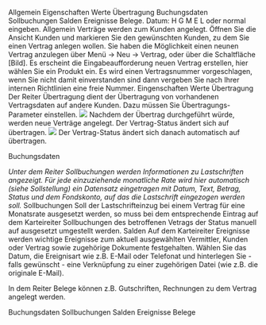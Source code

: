 Allgemein Eigenschaften Werte Übertragung Buchungsdaten Sollbuchungen Salden Ereignisse Belege.
Datum: H G   M   E  L  oder normal eingeben.
Allgemein
Verträge werden zum Kunden angelegt. Öffnen Sie die Ansicht Kunden und markieren Sie den gewünschten Kunden, zu dem Sie einen Vertrag anlegen wollen. Sie haben die Möglichkeit einen neunen Vertrag anzulegen über Menü → Neu → Vertrag, oder über die Schaltfläche [Bild].
Es erscheint die Eingabeaufforderung neuen Vertrag erstellen, hier wählen Sie ein Produkt ein. Es wird einen Vertragsnummer vorgeschlagen, wenn Sie nicht damit einverstanden sind dann vergeben Sie nach Ihrer internen Richtlinien eine freie Nummer.
Eingenschaften 
Werte 
Übertragung
Der Reiter Übertragung dient der Übertragung von vorhandenen Vertragsdaten auf andere Kunden.
Dazu müssen Sie Übertragungs-Parameter einstellen.
![](http://xpecto.github.io/docs/img/img_1418992717795.png)
Nachdem der Übertrag durchgeführt würde, werden neue Verträge angelegt. Der Vertrag-Status ändert sich auf übertragen.
![](http://xpecto.github.io/docs/img/img_1418993023788.png)
Der Vertrag-Status ändert sich danach automatisch auf übertragen.

Buchungsdaten

*Unter dem Reiter Sollbuchungen werden Informationen zu Lastschriften angezeigt. Für jede einzuziehende monatliche Rate wird hier automatisch (siehe Sollstellung) ein Datensatz eingetragen mit Datum, Text, Betrag, Status und dem Fondskonto, auf das die Lastschrift eingezogen werden soll.* 
Sollbuchungen
Soll der Lastschrifteinzug bei einem Vertrag für eine  Monatsrate ausgesetzt werden, so muss bei dem entsprechende Eintrag auf dem Karteireiter Sollbuchungen des betroffenen Vetrags der Status manuell auf ausgesetzt umgestellt werden.
Salden
Auf dem Karteireiter Ereignisse werden wichtige Ereignisse zum aktuell ausgewählten Vermittler, Kunden oder Vertrag sowie zugehörige Dokumente festgehalten. Wählen Sie das Datum, die Ereignisart wie z.B. E-Mail oder Telefonat und hinterlegen Sie - falls gewünscht - eine Verknüpfung zu einer zugehörigen Datei (wie z.B. die originale E-Mail).

In dem Reiter Belege können z.B. Gutschriften, Rechnungen zu dem Vertrag angelegt werden.

 Buchungsdaten Sollbuchungen Salden Ereignisse Belege
